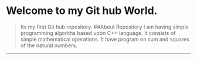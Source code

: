 # Welcome to my Git hub World. 
> Its my first Git hub repository.
##About Repository
> I am having simple programming algoriths based upon C++ language.
> It consists of simple mathematical operations.
> It have program on sum and squares of the natural numbers.
<hr>
